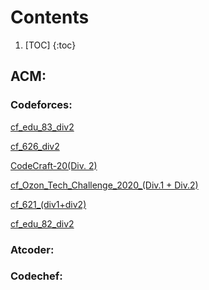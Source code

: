 # Contents

1. [TOC]
{:toc}

## ACM:

### Codeforces:

[cf_edu_83_div2](https://shieldforever.github.io/2020/03/10/cf_edu_83_div2.html)

[cf_626_div2](https://shieldforever.github.io/2020/03/07/cf_626_div2.html)

[CodeCraft-20(Div. 2)](https://shieldforever.github.io/2020/03/04/cf_CodeCraft-20(Div.-2).html)

[cf_Ozon_Tech_Challenge_2020_(Div.1 + Div.2)](https://shieldforever.github.io/2020/03/03/cf_Ozon_Tech_Challenge_2020_(Div.1+Div.2).html)

[cf_621_(div1+div2)](https://shieldforever.github.io/2020/02/17/cf_621_(div1+div2).html)

[cf_edu_82_div2](https://shieldforever.github.io/2020/02/12/cf_edu_82_div2.html)

### Atcoder:

### Codechef:


